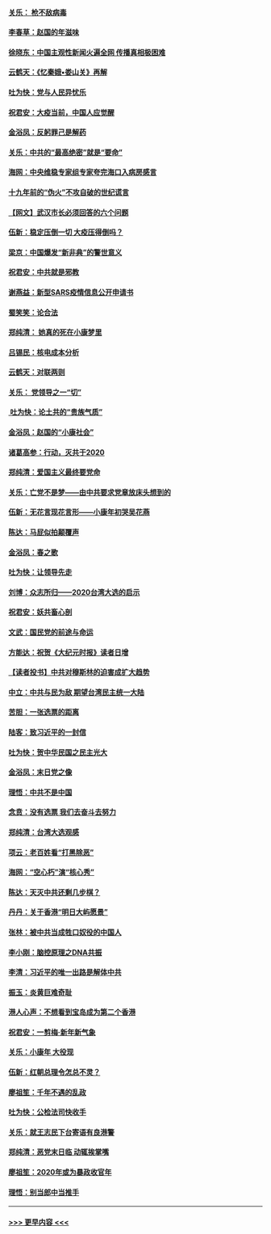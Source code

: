 #### [关乐： 枪不敌病毒](../pages/nsc993/n11826746.md?t=01281631) 
#### [李春草：赵国的年滋味](../pages/nsc993/n11826321.md?t=01281631) 
#### [徐晓东：中国主观性新闻火遍全网 传播真相极困难](../pages/nsc993/n11826508.md?t=01281631) 
#### [云鹤天：《忆秦娥▪娄山关》再解](../pages/nsc993/n11824682.md?t=01281631) 
#### [吐为快：党与人民异忧乐](../pages/nsc993/n11824660.md?t=01281631) 
#### [祝君安：大疫当前，中国人应觉醒](../pages/nsc993/n11821946.md?t=01281631) 
#### [金浴凤：反躬罪己是解药](../pages/nsc993/n11820280.md?t=01281631) 
#### [关乐：中共的“最高绝密”就是“要命”](../pages/nsc993/n11816946.md?t=01281631) 
#### [海网：中央维稳专家组专家夸完海口入病房感言](../pages/nsc993/n11815138.md?t=01281631) 
#### [十九年前的“伪火”不攻自破的世纪谎言](../pages/nsc993/n11813238.md?t=01281631) 
#### [【网文】武汉市长必须回答的六个问题](../pages/nsc993/n11813848.md?t=01281631) 
#### [伍新：稳定压倒一切 大疫压得倒吗？](../pages/nsc993/n11812634.md?t=01281631) 
#### [梁京：中国爆发“新非典”的警世意义](../pages/nsc993/n11812554.md?t=01281631) 
#### [祝君安：中共就是邪教](../pages/nsc993/n11812431.md?t=01281631) 
#### [谢燕益：新型SARS疫情信息公开申请书](../pages/nsc993/n11808840.md?t=01281631) 
#### [蜀笑笑：论合法](../pages/nsc993/n11808064.md?t=01281631) 
#### [郑纯清： 她真的死在小康梦里](../pages/nsc993/n11806623.md?t=01281631) 
#### [吕锡民：核电成本分析](../pages/nsc993/n11806284.md?t=01281631) 
#### [云鹤天：对联两则](../pages/nsc993/n11805957.md?t=01281631) 
#### [关乐： 党领导之一“切”](../pages/nsc993/n11804505.md?t=01281631) 
#### [ 吐为快：论土共的“贵族气质”](../pages/nsc993/n11804490.md?t=01281631) 
#### [金浴凤：赵国的“小康社会”](../pages/nsc993/n11804452.md?t=01281631) 
#### [诸葛高参：行动，灭共于2020](../pages/nsc993/n11804120.md?t=01281631) 
#### [郑纯清：爱国主义最终要党命](../pages/nsc993/n11802197.md?t=01281631) 
#### [关乐：亡党不是梦——由中共要求党章放床头想到的](../pages/nsc993/n11802156.md?t=01281631) 
#### [伍新：无花言现花言形——小康年初哭吴花燕](../pages/nsc993/n11800044.md?t=01281631) 
#### [陈达：马屁似拍颠覆声](../pages/nsc993/n11800010.md?t=01281631) 
#### [金浴凤：春之歌](../pages/nsc993/n11797687.md?t=01281631) 
#### [吐为快：让领导先走](../pages/nsc993/n11797512.md?t=01281631) 
#### [刘博：众志所归——2020台湾大选的启示](../pages/nsc993/n11796878.md?t=01281631) 
#### [祝君安：妖共畜心剖](../pages/nsc993/n11794273.md?t=01281631) 
#### [文武：国民党的前途与命运](../pages/nsc993/n11794198.md?t=01281631) 
#### [方能达：祝贺《大纪元时报》读者日增](../pages/nsc993/n11793807.md?t=01281631) 
#### [【读者投书】中共对穆斯林的迫害成扩大趋势](../pages/nsc993/n11791371.md?t=01281631) 
#### [中立：中共与民为敌 期望台湾民主统一大陆](../pages/nsc993/n11790392.md?t=01281631) 
#### [苦胆：一张选票的距离](../pages/nsc993/n11788914.md?t=01281631) 
#### [陆客：致习近平的一封信](../pages/nsc993/n11788867.md?t=01281631) 
#### [吐为快：贺中华民国之民主光大](../pages/nsc993/n11788618.md?t=01281631) 
#### [金浴凤：末日党之像](../pages/nsc993/n11787475.md?t=01281631) 
#### [理悟：中共不是中国](../pages/nsc993/n11787463.md?t=01281631) 
#### [念贲：没有选票  我们去奋斗去努力](../pages/nsc993/n11787398.md?t=01281631) 
#### [郑纯清：台湾大选观感](../pages/nsc993/n11786210.md?t=01281631) 
#### [项云：老百姓看“打黑除恶”](../pages/nsc993/n11785398.md?t=01281631) 
#### [海网：“空心朽”演“核心秀”](../pages/nsc993/n11783874.md?t=01281631) 
#### [陈达：天灭中共还剩几步棋？](../pages/nsc993/n11783719.md?t=01281631) 
#### [丹丹：关于香港“明日大屿愿景”](../pages/nsc993/n11783273.md?t=01281631) 
#### [张林：被中共当成牲口奴役的中国人](../pages/nsc993/n11782397.md?t=01281631) 
#### [李小刚：脑控原理之DNA共振](../pages/nsc993/n11780962.md?t=01281631) 
#### [李清：习近平的唯一出路是解体中共](../pages/nsc993/n11780866.md?t=01281631) 
#### [振玉：炎黄巨难奇耻](../pages/nsc993/n11779632.md?t=01281631) 
#### [港人心声：不想看到宝岛成为第二个香港](../pages/nsc993/n11778817.md?t=01281631) 
#### [祝君安：一剪梅‧新年新气象](../pages/nsc993/n11776340.md?t=01281631) 
#### [关乐：小康年 大役现](../pages/nsc993/n11774213.md?t=01281631) 
#### [伍新：红朝总理令怎总不灵？](../pages/nsc993/n11770813.md?t=01281631) 
#### [廖祖笙：千年不遇的乱政](../pages/nsc993/n11770373.md?t=01281631) 
#### [吐为快：公检法司快收手](../pages/nsc993/n11770359.md?t=01281631) 
#### [关乐：就王志民下台寄语有良港警](../pages/nsc993/n11769903.md?t=01281631) 
#### [郑纯清：恶党末日临 动辄挨掌嘴](../pages/nsc993/n11769356.md?t=01281631) 
#### [廖祖笙：2020年或为暴政收官年](../pages/nsc993/n11768216.md?t=01281631) 
#### [理悟：别当郎中当推手](../pages/nsc993/n11768243.md?t=01281631) 

----
#### [ >>> 更早内容 <<< ](../indexes/nsc993-earlier.md)
